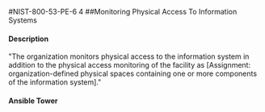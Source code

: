 #NIST-800-53-PE-6 4
##Monitoring Physical Access To Information Systems
#### Description
"The organization monitors physical access to the information system in addition to the physical access monitoring of the facility as [Assignment: organization-defined physical spaces containing one or more components of the information system]."
#### Ansible Tower

